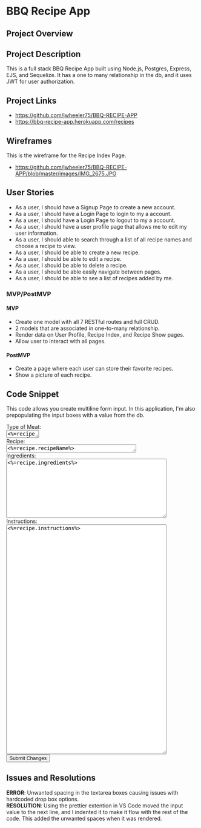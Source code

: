 # BBQ Recipe App

## Project Overview


## Project Description
This is a full stack BBQ Recipe App built using Node.js, Postgres, Express, EJS, and Sequelize.  It has a one to many relationship in the db, and it uses JWT for user authorization.   

## Project Links

- https://github.com/jwheeler75/BBQ-RECIPE-APP
- https://bbq-recipe-app.herokuapp.com/recipes

## Wireframes

This is the wireframe for the Recipe Index Page.

- https://github.com/jwheeler75/BBQ-RECIPE-APP/blob/master/images/IMG_2675.JPG

## User Stories
- As a user, I should have a Signup Page to create a new account.
- As a user, I should have a Login Page to login to my a account.
- As a user, I should have a Login Page to logout to my a account. 
- As a user, I should have a user profile page that allows me to edit my user information.
- As a user, I should able to search through a list of all recipe names and choose a recipe to view.
- As a user, I should be able to create a new recipe. 
- As a user, I should be able to edit a recipe. 
- As a user, I should be able to delete a recipe. 
- As a user, I should be able easily navigate between pages.
- As a user, I should be able to see a list of recipes added by me.


### MVP/PostMVP

 #### MVP
- Create one model with all 7 RESTful routes and full CRUD.
- 2 models that are associated in one-to-many relationship. 
- Render data on User Profile, Recipe Index, and Recipe Show pages.
- Allow user to interact with all pages.

#### PostMVP

- Create a page where each user can store their favorite recipes.
- Show a picture of each recipe.


## Code Snippet

This code allows you create multiline form input.  In this application, I'm also prepopulating the input boxes with a value from the db.

<form action="/recipes/<%=recipe.id%>?_method=PUT" method="POST">
    Type of Meat:<br />
    <textarea rows="1" cols="8"><%=recipe.typeOfMeat%></textarea>
    <br />
    Recipe:<br />
    <textarea name="recipeName" rows="1" cols="40"><%=recipe.recipeName%></textarea>
    <br />
    Ingredients:<br />
    <textarea name="ingredients" rows="10" cols="50"><%=recipe.ingredients%></textarea>
    <br />
    Instructions:<br />
    <textarea name="instructions" rows="40" cols="50"><%=recipe.instructions%></textarea>
    <br />
    <input type="submit" name="" value="Submit Changes" />
  </form>

## Issues and Resolutions

**ERROR**: Unwanted spacing in the textarea boxes causing issues with hardcoded drop box options.                               
**RESOLUTION**: Using the prettier extention in VS Code moved the input value to the next line, and I indented it to make it flow with the rest of the code.  This added the unwanted spaces when it was rendered.
